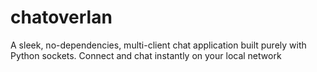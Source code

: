 # chatoverlan
A sleek, no-dependencies, multi-client chat application built purely with Python sockets. Connect and chat instantly on your local network
